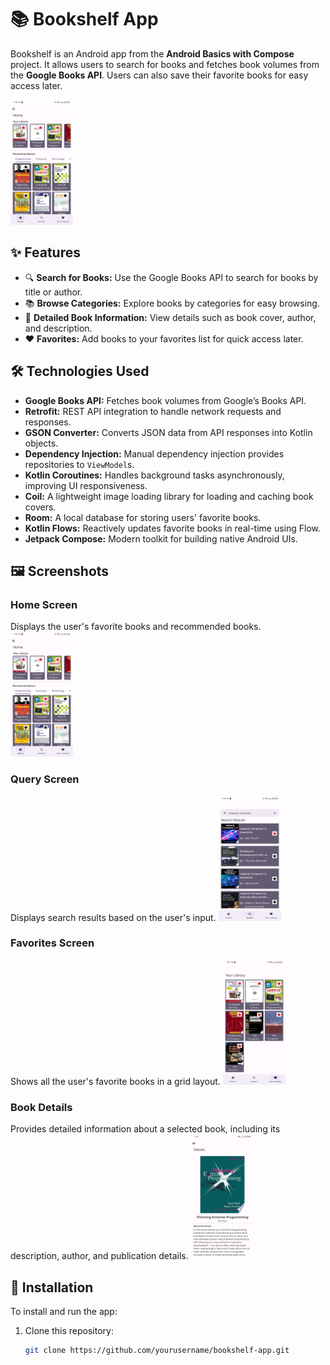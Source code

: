 # 📚 Bookshelf App

Bookshelf is an Android app from the **Android Basics with Compose** project. It allows users to search for books and fetches book volumes from the **Google Books API**. Users can also save their favorite books for easy access later.

<img src="screenshots/home.jpg" alt="Bookshelf App Logo" width="100" height="200">

## ✨ Features

- 🔍 **Search for Books:** Use the Google Books API to search for books by title or author.
- 📚 **Browse Categories:** Explore books by categories for easy browsing.
- 📖 **Detailed Book Information:** View details such as book cover, author, and description.
- ❤️ **Favorites:** Add books to your favorites list for quick access later.

## 🛠️ Technologies Used

- **Google Books API:** Fetches book volumes from Google’s Books API.
- **Retrofit:** REST API integration to handle network requests and responses.
- **GSON Converter:** Converts JSON data from API responses into Kotlin objects.
- **Dependency Injection:** Manual dependency injection provides repositories to `ViewModel`s.
- **Kotlin Coroutines:** Handles background tasks asynchronously, improving UI responsiveness.
- **Coil:** A lightweight image loading library for loading and caching book covers.
- **Room:** A local database for storing users' favorite books.
- **Kotlin Flows:** Reactively updates favorite books in real-time using Flow.
- **Jetpack Compose:** Modern toolkit for building native Android UIs.

## 🖼️ Screenshots

### Home Screen
Displays the user's favorite books and recommended books.
<img src="screenshots/home.jpg" alt="Bookshelf App homepage" width="100" height="200">

### Query Screen
Displays search results based on the user's input.
<img src="screenshots/query.jpg" alt="Bookshelf App query screen" width="100" height="200">

### Favorites Screen
Shows all the user's favorite books in a grid layout.
<img src="screenshots/favorite.jpg" alt="Bookshelf App favorites screen" width="100" height="200">

### Book Details
Provides detailed information about a selected book, including its description, author, and publication details.
<img src="screenshots/details.jpg" alt="Bookshelf App details screen" width="100" height="200">

## 🚀 Installation

To install and run the app:

1. Clone this repository:
   ```bash
   git clone https://github.com/yourusername/bookshelf-app.git
